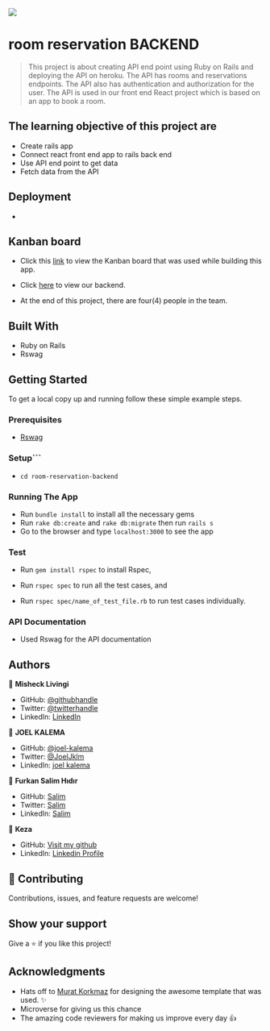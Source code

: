 ![](https://img.shields.io/badge/Microverse-blueviolet)

# room reservation BACKEND

> This project is about creating API end point using Ruby on Rails and deploying the API on heroku. The API has rooms and reservations endpoints. The API also has authentication and authorization for the user. The API is used in our front end React project which is based on an app to book a room.

## The learning objective of this project are

- Create rails app
- Connect react front end app to rails back end
- Use API end point to get data
- Fetch data from the API

## Deployment

- 


## Kanban board

- Click this [link](https://github.com/users/joel-kalema/projects/3/views/2) to view the Kanban board that was used while building this app.

- Click [here](https://github.com/joel-kalema/Room_reservation_backend/tree/Api) to view our backend.

- At the end of this project, there are four(4) people in the team.


## Built With

- Ruby on Rails
- Rswag

## Getting Started

To get a local copy up and running follow these simple example steps.

### Prerequisites

- [Rswag](https://github.com/rswag/rswag)

### Setup```

- ```cd room-reservation-backend```

### Running The App

- Run ```bundle install``` to install all the necessary gems
- Run ```rake db:create``` and ```rake db:migrate``` then run ```rails s```
- Go to the browser and type `localhost:3000` to see the app

### Test

- Run ```gem install rspec``` to install Rspec,

- Run ```rspec spec``` to run all the test cases, and

- Run ```rspec spec/name_of_test_file.rb``` to run test cases individually.

### API Documentation

- Used Rswag for the API documentation


## Authors

👤 **Misheck Livingi**

- GitHub: [@githubhandle](https://github.com/misheck12)
- Twitter: [@twitterhandle](https://twitter.com/mishecklivingi2)
- LinkedIn: [LinkedIn](https://www.linkedin.com/in/misheck-livingi-a0b536142/)

👤 **JOEL KALEMA**

- GitHub: [@joel-kalema](https://github.com/joel-kalema)
- Twitter: [@JoelJklm](https://www.linkedin.com/in/joel-kalema-30518a230/)
- LinkedIn: [joel kalema](https://twitter.com/JoelJklm)

👤 **Furkan Salim Hıdır**

- GitHub: [Salim](https://github.com/Fsher07)
- Twitter: [Salim](https://twitter.com/furkansalimhdr1)
- LinkedIn: [Salim](https://www.linkedin.com/in/furkan-salim-h%C4%B1d%C4%B1r-3441ab1b2/)

👤 **Keza**

- GitHub: [Visit my github](https://github.com/keza681)
- LinkedIn: [Linkedin Profile](https://www.linkedin.com/in/linda-keza) 

## 🤝 Contributing

Contributions, issues, and feature requests are welcome!



## Show your support

Give a ⭐️ if you like this project!

## Acknowledgments
- Hats off to [Murat Korkmaz](https://www.behance.net/muratk) for designing the awesome template that was used. ✨
- Microverse for giving us this chance
- The amazing code reviewers for making us improve every day 👍
